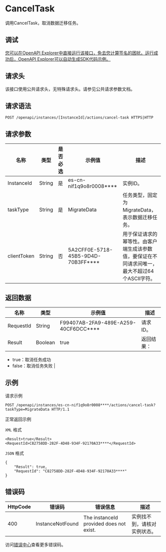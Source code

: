 # CancelTask

调用CancelTask，取消数据迁移任务。

## 调试

[您可以在OpenAPI Explorer中直接运行该接口，免去您计算签名的困扰。运行成功后，OpenAPI Explorer可以自动生成SDK代码示例。](https://api.aliyun.com/#product=elasticsearch&api=CancelTask&type=ROA&version=2017-06-13)

## 请求头

该接口使用公共请求头，无特殊请求头。请参见公共请求参数文档。

## 请求语法

```
POST /openapi/instances/[InstanceId]/actions/cancel-task HTTPS|HTTP
```

## 请求参数

|名称|类型|是否必选|示例值|描述|
|--|--|----|---|--|
|InstanceId|String|是|es-cn-nif1q9o8r0008\*\*\*\*|实例ID。 |
|taskType|String|是|MigrateData|任务类型，固定为MigrateData，表示数据迁移任务。 |
|clientToken|String|否|5A2CFF0E-5718-45B5-9D4D-70B3FF\*\*\*\*|用于保证请求的幂等性。由客户端生成该参数值，要保证在不同请求间唯一，最大不超过64个ASCII字符。 |

## 返回数据

|名称|类型|示例值|描述|
|--|--|---|--|
|RequestId|String|F99407AB-2FA9-489E-A259-40CF6DCC\*\*\*\*|请求ID。 |
|Result|Boolean|true|返回结果：

 -   true：取消任务成功
-   false：取消任务失败 |

## 示例

请求示例

```
POST /openapi/instances/es-cn-nif1q9o8r0008****/actions/cancel-task?taskType=MigrateData HTTP/1.1
```

正常返回示例

`XML` 格式

```
<Result>true</Result>
<RequestId>C82758DD-282F-4D48-934F-92170A33****</RequestId>
```

`JSON` 格式

```
{
    "Result": true,
    "RequestId": "C82758DD-282F-4D48-934F-92170A33****"
}
```

## 错误码

|HttpCode|错误码|错误信息|描述|
|--------|---|----|--|
|400|InstanceNotFound|The instanceId provided does not exist.|实例找不到，请核对实例状态。|

访问[错误中心](https://error-center.alibabacloud.com/status/product/elasticsearch)查看更多错误码。

